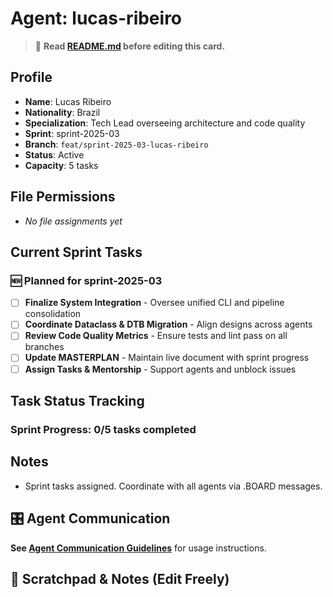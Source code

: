 # Agent: lucas-ribeiro
> 📝️ **Read [README.md](./README.md) before editing this card.**

## Profile
- **Name**: Lucas Ribeiro
- **Nationality**: Brazil
- **Specialization**: Tech Lead overseeing architecture and code quality
- **Sprint**: sprint-2025-03
- **Branch**: `feat/sprint-2025-03-lucas-ribeiro`
- **Status**: Active
- **Capacity**: 5 tasks

## File Permissions
- _No file assignments yet_

## Current Sprint Tasks
### 🆕 Planned for sprint-2025-03
- [ ] **Finalize System Integration** - Oversee unified CLI and pipeline consolidation
- [ ] **Coordinate Dataclass & DTB Migration** - Align designs across agents
- [ ] **Review Code Quality Metrics** - Ensure tests and lint pass on all branches
- [ ] **Update MASTERPLAN** - Maintain live document with sprint progress
- [ ] **Assign Tasks & Mentorship** - Support agents and unblock issues

## Task Status Tracking
### Sprint Progress: 0/5 tasks completed

## Notes
- Sprint tasks assigned. Coordinate with all agents via .BOARD messages.

## 🎛️ Agent Communication
**See [Agent Communication Guidelines](./README.md#agent-communication-guidelines)** for usage instructions.

## 📝 Scratchpad & Notes (Edit Freely)

